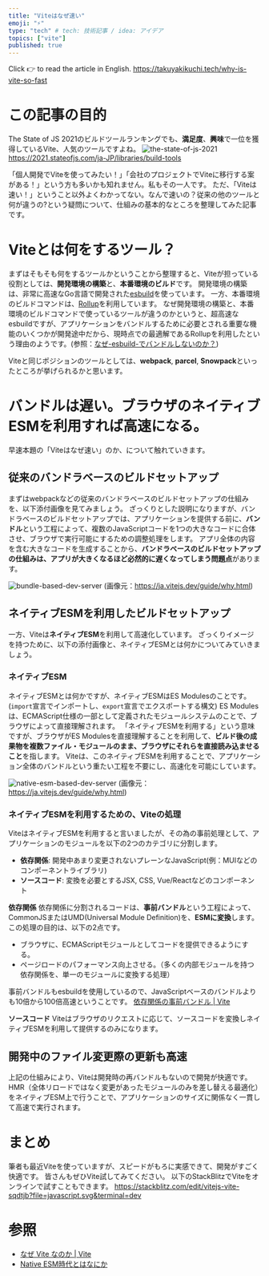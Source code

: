 ```yaml
---
title: "Viteはなぜ速い"
emoji: "⚡️"
type: "tech" # tech: 技術記事 / idea: アイデア
topics: ["vite"]
published: true
---
```

Click 👉 to read the article in English. https://takuyakikuchi.tech/why-is-vite-so-fast

# この記事の目的

The State of JS 2021のビルドツールランキングでも、**満足度**、**興味**で一位を獲得しているVite、人気のツールですよね。
![the-state-of-js-2021](https://storage.googleapis.com/zenn-user-upload/b42d05a5d508-20220731.png)
https://2021.stateofjs.com/ja-JP/libraries/build-tools

「個人開発でViteを使ってみたい！」「会社のプロジェクトでViteに移行する案がある！」という方も多いかも知れません。私もその一人です。
ただ、「Viteは速い！」ということ以外よくわかってない。なんで速いの？従来の他のツールと何が違うの?という疑問について、仕組みの基本的なところを整理してみた記事です。

# Viteとは何をするツール？

まずはそもそも何をするツールかということから整理すると、Viteが担っている役割としては、**開発環境の構築**と、**本番環境のビルド**です。
開発環境の構築は、非常に高速なGo言語で開発された[esbuild](https://esbuild.github.io)を使っています。
一方、本番環境のビルドコマンドは、[Rollup](https://rollupjs.org/guide/en/)を利用しています。
なぜ開発環境の構築と、本番環境のビルドコマンドで使っているツールが違うのかというと、超高速なesbuildですが、アプリケーションをバンドルするために必要とされる重要な機能のいくつかが開発途中だから、現時点での最適解であるRollupを利用したという理由のようです。(参照：[なぜ-esbuild-でバンドルしないのか？](https://ja.vitejs.dev/guide/why.html#なぜ-esbuild-でバンドルしないのか？))

Viteと同じポジションのツールとしては、**webpack**, **parcel**, **Snowpack**といったところが挙げられるかと思います。

# バンドルは遅い。ブラウザのネイティブESMを利用すれば高速になる。
早速本題の「Viteはなぜ速い」のか、について触れていきます。

## 従来のバンドラベースのビルドセットアップ
まずはwebpackなどの従来のバンドラベースのビルドセットアップの仕組みを、以下添付画像を見てみましょう。
ざっくりとした説明になりますが、バンドラベースのビルドセットアップでは、アプリケーションを提供する前に、**バンドル**という工程によって、複数のJavaScriptコードを1つの大きなコードに合体させ、ブラウザで実行可能にするための調整処理をします。
アプリ全体の内容を含む大きなコードを生成することから、**バンドラベースのビルドセットアップの仕組みは、アプリが大きくなるほど必然的に遅くなってしまう問題点**があります。

![bundle-based-dev-server](https://storage.googleapis.com/zenn-user-upload/be69c415bc5d-20220731.png)
(画像元：https://ja.vitejs.dev/guide/why.html)

## ネイティブESMを利用したビルドセットアップ
一方、Viteは**ネイティブESM**を利用して高速化しています。
ざっくりイメージを持つために、以下の添付画像と、ネイティブESMとは何かについてみていきましょう。

### ネイティブESM
ネイティブESMとは何かですが、ネイティブESMはES Modulesのことです。(`import`宣言でインポートし、`export`宣言でエクスポートする構文)
ES Modulesは、ECMAScript仕様の一部として定義されたモジュールシステムのことで、ブラウザによって直接理解されます。
「ネイティブESMを利用する」という意味ですが、ブラウザがES Modulesを直接理解することを利用して、**ビルド後の成果物を複数ファイル・モジュールのまま、ブラウザにそれらを直接読み込ませること**を指します。
Viteは、このネイティブESMを利用することで、アプリケーション全体のバンドルという重たい工程を不要にし、高速化を可能にしています。

![native-esm-based-dev-server](https://storage.googleapis.com/zenn-user-upload/cfe3aa5359f1-20220731.png)
(画像元：https://ja.vitejs.dev/guide/why.html)

### ネイティブESMを利用するための、Viteの処理
ViteはネイティブESMを利用すると言いましたが、その為の事前処理として、アプリケーションのモジュールを以下の2つのカテゴリに分割します。
- **依存関係**: 開発中あまり変更されないプレーンなJavaScript(例：MUIなどのコンポーネントライブラリ)
- **ソースコード**: 変換を必要とするJSX, CSS, Vue/Reactなどのコンポーネント

**依存関係**
依存関係に分割されるコードは、**事前バンドル**という工程によって、CommonJSまたはUMD(Universal Module Definition)を、**ESMに変換**します。この処理の目的は、以下の2点です。
- ブラウザに、ECMAScriptモジュールとしてコードを提供できるようにする。
- ページロードのパフォーマンス向上させる。（多くの内部モジュールを持つ依存関係を、単一のモジュールに変換する処理）
  
事前バンドルもesbuildを使用しているので、JavaScriptベースのバンドルよりも10倍から100倍高速ということです。
[依存関係の事前バンドル | Vite](https://ja.vitejs.dev/guide/dep-pre-bundling.html)

**ソースコード**
Viteはブラウザのリクエストに応じて、ソースコードを変換しネイティブESMを利用して提供するのみになります。

## 開発中のファイル変更際の更新も高速
上記の仕組みにより、Viteは開発時の再バンドルもないので開発が快適です。
HMR（全体リロードではなく変更があったモジュールのみを差し替える最適化）をネイティブESM上で行うことで、アプリケーションのサイズに関係なく一貫して高速で実行されます。

# まとめ

筆者も最近Viteを使っていますが、スピードがもろに実感できて、開発がすごく快適です。
皆さんもぜひVite試してみてください。
以下のStackBlitzでViteをオンラインで試すこともできます。
https://stackblitz.com/edit/vitejs-vite-sqdtjb?file=javascript.svg&terminal=dev

# 参照

- [なぜ Vite なのか | Vite](https://ja.vitejs.dev/guide/why.html)
- [Native ESM時代とはなにか](https://zenn.dev/uhyo/articles/what-is-native-esm-era)